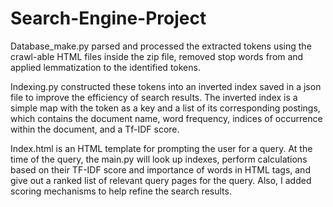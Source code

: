 # Search-Engine-Project
Database_make.py parsed and processed the extracted tokens using the crawl-able HTML files inside the zip file, removed stop words from and applied lemmatization to the identified tokens.

Indexing.py constructed these tokens into an inverted index saved in a json file to improve the efficiency of search results. The inverted index is a simple map with the token as a key and a list of its corresponding postings, which contains the document name, word frequency, indices of occurrence within the document, and a Tf-IDF score.

Index.html is an HTML template for prompting the user for a query. At the time of the query, the main.py will look up indexes, perform calculations based on their TF-IDF score and importance of words in HTML tags, and give out a ranked list of relevant query pages for the query. Also, I added scoring mechanisms to help refine the search results.
